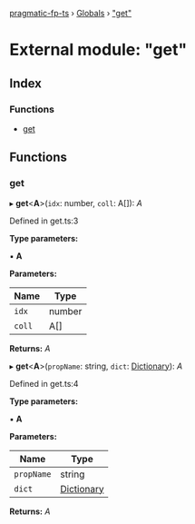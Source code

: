 [pragmatic-fp-ts](../README.md) › [Globals](../globals.md) › ["get"](_get_.md)

# External module: "get"

## Index

### Functions

* [get](_get_.md#get)

## Functions

###  get

▸ **get**<**A**>(`idx`: number, `coll`: A[]): *A*

Defined in get.ts:3

**Type parameters:**

▪ **A**

**Parameters:**

Name | Type |
------ | ------ |
`idx` | number |
`coll` | A[] |

**Returns:** *A*

▸ **get**<**A**>(`propName`: string, `dict`: [Dictionary](_types_.md#dictionary)): *A*

Defined in get.ts:4

**Type parameters:**

▪ **A**

**Parameters:**

Name | Type |
------ | ------ |
`propName` | string |
`dict` | [Dictionary](_types_.md#dictionary) |

**Returns:** *A*
